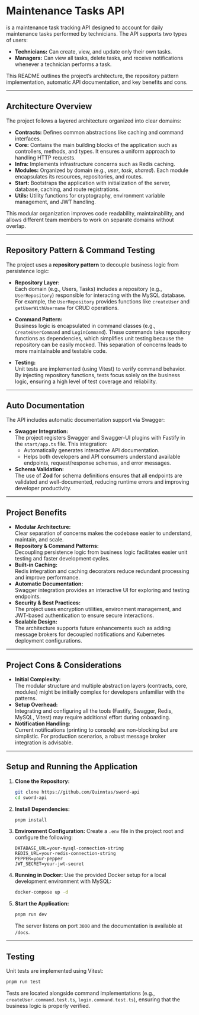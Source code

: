 # Maintenance Tasks API

is a maintenance task tracking API designed to account for daily maintenance tasks performed by technicians. The
API supports two types of users:

- **Technicians:** Can create, view, and update only their own tasks.
- **Managers:** Can view all tasks, delete tasks, and receive notifications whenever a technician performs a task.

This README outlines the project’s architecture, the repository pattern implementation, automatic API documentation, and
key benefits and cons.

---

## Architecture Overview

The project follows a layered architecture organized into clear domains:

- **Contracts:** Defines common abstractions like caching and command interfaces.
- **Core:** Contains the main building blocks of the application such as controllers, methods, and types. It ensures a
  uniform approach to handling HTTP requests.
- **Infra:** Implements infrastructure concerns such as Redis caching.
- **Modules:** Organized by domain (e.g., *user*, *task*, *shared*). Each module encapsulates its resources,
  repositories, and routes.
- **Start:** Bootstraps the application with initialization of the server, database, caching, and route registrations.
- **Utils:** Utility functions for cryptography, environment variable management, and JWT handling.

This modular organization improves code readability, maintainability, and allows different team members to work on
separate domains without overlap.

---

## Repository Pattern & Command Testing

The project uses a **repository pattern** to decouple business logic from persistence logic:

- **Repository Layer:**  
  Each domain (e.g., Users, Tasks) includes a repository (e.g., `UserRepository`) responsible for interacting with the
  MySQL database. For example, the `UserRepository` provides functions like `createUser` and `getUserWithUsername` for
  CRUD operations.

- **Command Pattern:**  
  Business logic is encapsulated in command classes (e.g., `CreateUserCommand` and `LoginCommand`). These commands take
  repository functions as dependencies, which simplifies unit testing because the repository can be easily mocked. This
  separation of concerns leads to more maintainable and testable code.

- **Testing:**  
  Unit tests are implemented (using Vitest) to verify command behavior. By injecting repository functions, tests focus
  solely on the business logic, ensuring a high level of test coverage and reliability.

---

## Auto Documentation

The API includes automatic documentation support via Swagger:

- **Swagger Integration:**  
  The project registers Swagger and Swagger-UI plugins with Fastify in the `start/app.ts` file. This integration:
    - Automatically generates interactive API documentation.
    - Helps both developers and API consumers understand available endpoints, request/response schemas, and error
      messages.
- **Schema Validation:**  
  The use of **Zod** for schema definitions ensures that all endpoints are validated and well-documented, reducing
  runtime errors and improving developer productivity.

---

## Project Benefits

- **Modular Architecture:**  
  Clear separation of concerns makes the codebase easier to understand, maintain, and scale.
- **Repository & Command Patterns:**  
  Decoupling persistence logic from business logic facilitates easier unit testing and faster development cycles.
- **Built-in Caching:**  
  Redis integration and caching decorators reduce redundant processing and improve performance.
- **Automatic Documentation:**  
  Swagger integration provides an interactive UI for exploring and testing endpoints.
- **Security & Best Practices:**  
  The project uses encryption utilities, environment management, and JWT-based authentication to ensure secure
  interactions.
- **Scalable Design:**  
  The architecture supports future enhancements such as adding message brokers for decoupled notifications and
  Kubernetes deployment configurations.

---

## Project Cons & Considerations

- **Initial Complexity:**  
  The modular structure and multiple abstraction layers (contracts, core, modules) might be initially complex for
  developers unfamiliar with the patterns.
- **Setup Overhead:**  
  Integrating and configuring all the tools (Fastify, Swagger, Redis, MySQL, Vitest) may require additional effort
  during onboarding.
- **Notification Handling:**  
  Current notifications (printing to console) are non-blocking but are simplistic. For production scenarios, a robust
  message broker integration is advisable.

---

## Setup and Running the Application

1. **Clone the Repository:**
   ```bash
   git clone https://github.com/Quinntas/sword-api
   cd sword-api
   ```

2. **Install Dependencies:**
   ```bash
   pnpm install
   ```

3. **Environment Configuration:**
   Create a `.env` file in the project root and configure the following:
   ```
   DATABASE_URL=your-mysql-connection-string
   REDIS_URL=your-redis-connection-string
   PEPPER=your-pepper
   JWT_SECRET=your-jwt-secret
   ```

4. **Running in Docker:**
   Use the provided Docker setup for a local development environment with MySQL:
   ```bash
   docker-compose up -d
   ```

5. **Start the Application:**
   ```bash
   pnpm run dev
   ```
   The server listens on port `3000` and the documentation is available at `/docs`.

---

## Testing

Unit tests are implemented using Vitest:

```bash
pnpm run test
```

Tests are located alongside command implementations (e.g., `createUser.command.test.ts`, `login.command.test.ts`),
ensuring that the business logic is properly verified.

